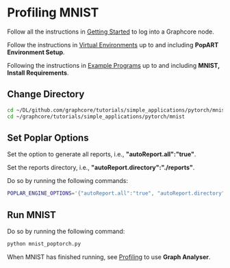 # Profiling MNIST

Follow all the instructions in [Getting Started](/docs/graphcore/Getting-Started) to log into a Graphcore node.

Follow the instructions in [Virtual Environments](/docs/graphcore/Virtual-Environments) up to and including **PopART Environment Setup**.

Following the instructions in [Example Programs](/docs/graphcore/Example-Programs) up to and including
**MNIST, Install Requirements**.

## Change Directory

```bash
cd ~/DL/github.com/graphcore/tutorials/simple_applications/pytorch/mnist
cd ~/graphcore/tutorials/simple_applications/pytorch/mnist
```

## Set Poplar Options

Set the option to generate all reports, i.e., **"autoReport.all":"true"**.

Set the reports directory, i.e., **"autoReport.directory":"./reports"**.

Do so by running the following commands:

```bash
POPLAR_ENGINE_OPTIONS='{"autoReport.all":"true", "autoReport.directory":"./reports"}'
```

## Run MNIST

Do so by running the following command:

```bash
python mnist_poptorch.py
```

When MNIST has finished running, see [Profiling](/docs/graphcore/Profiling) to use **Graph Analyser**.


